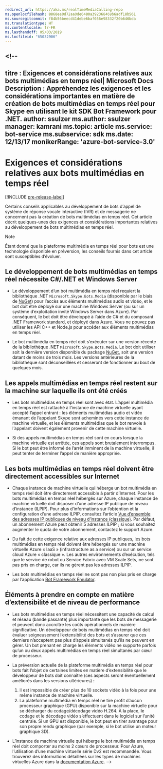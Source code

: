 ```yaml
---
redirect_url: https://aka.ms/realTimeMediaCalling-repo
ms.openlocfilehash: 8868ee0d72aa0de6480a392368469b6adf18b561
ms.sourcegitcommit: f84b56beecd41debe6baf056e98332f20b646bda
ms.translationtype: HT
ms.contentlocale: fr-FR
ms.lasthandoff: 05/03/2019
ms.locfileid: "65032906"
---
```

<a name="--"></a><!--
---
titre : Exigences et considérations relatives aux bots multimédias en temps réel| Microsoft Docs Description : Appréhendez les exigences et les considérations importantes en matière de création de bots multimédias en temps réel pour Skype en utilisant le kit SDK Bot Framework pour .NET.
author: ssulzer ms.author: ssulzer manager: kamrani ms.topic: article ms.service: bot-service ms.subservice: sdk ms.date: 12/13/17 monikerRange: 'azure-bot-service-3.0'
---

# <a name="requirements-and-considerations-for-real-time-media-bots"></a>Exigences et considérations relatives aux bots multimédias en temps réel

[!INCLUDE [pre-release-label](../includes/pre-release-label-v3.md)]

Certains conseils applicables au développement de bots d’appel de système de réponse vocale interactive (IVR) et de messagerie ne concernent pas la création de bots multimédias en temps réel. Cet article décrit quelques-unes des exigences et considérations importantes relatives au développement de bots multimédias en temps réel. 

> [!NOTE]
> Étant donné que la plateforme multimédia en temps réel pour bots est une technologie disponible en préversion, les conseils fournis dans cet article sont susceptibles d’évoluer.

## <a name="real-time-media-bot-development-requires-cnet-and-windows-server"></a>Le développement de bots multimédias en temps réel nécessite C#/.NET et Windows Server

- Le développement d’un bot multimédia en temps réel requiert la bibliothèque .NET `Microsoft.Skype.Bots.Media` (disponible par le biais de <a href="https://www.nuget.org/" target="_blank">NuGet</a>) pour l’accès aux éléments multimédias audio et vidéo, et le bot doit être déployé sur une machine Windows Server (ou sur un système d’exploitation invité Windows Server dans Azure). Par conséquent, le bot doit être développé à l’aide de C# et du composant .NET Framework standard, et déployé dans Azure. Vous ne pouvez pas utiliser les API C++ et Node.js pour accéder aux éléments multimédias en temps réel.

- Le bot multimédia en temps réel doit s’exécuter sur une version récente de la bibliothèque .NET `Microsoft.Skype.Bots.Media`. Le bot doit utiliser soit la dernière version disponible du package <a href="https://www.nuget.org/" target="_blank">NuGet</a>, soit une version datant de moins de trois mois. Les versions antérieures de la bibliothèque sont déconseillées et cesseront de fonctionner au bout de quelques mois.

## <a name="real-time-media-calls-stay-on-the-machine-where-they-were-created"></a>Les appels multimédias en temps réel restent sur la machine sur laquelle ils ont été créés

- Les bots multimédias en temps réel sont avec état. L’appel multimédia en temps réel est rattaché à l’instance de machine virtuelle ayant accepté l’appel entrant : les éléments multimédias audio et vidéo émanant de l’appelant Skype sont acheminés vers cette instance de machine virtuelle, et les éléments multimédias que le bot renvoie à l’appelant doivent également provenir de cette machine virtuelle.

- Si des appels multimédias en temps réel sont en cours lorsque la machine virtuelle est arrêtée, ces appels sont brutalement interrompus. Si le bot peut être informé de l’arrêt imminent de la machine virtuelle, il peut tenter de terminer l’appel de manière appropriée.

## <a name="real-time-media-bots-must-be-directly-accessible-on-the-internet"></a>Les bots multimédias en temps réel doivent être directement accessibles sur Internet

- Chaque instance de machine virtuelle qui héberge un bot multimédia en temps réel doit être directement accessible à partir d’Internet. Pour les bots multimédias en temps réel hébergés sur Azure, chaque instance de machine virtuelle doit disposer d’une adresse IP publique de niveau d’instance (ILPIP). Pour plus d’informations sur l’obtention et la configuration d’une adresse ILPIP, consultez l’article <a href="/azure/virtual-network/virtual-networks-instance-level-public-ip" target="_blank">Vue d’ensemble des adresses IP publiques de niveau d’instance (classique)</a>. Par défaut, un abonnement Azure peut obtenir 5 adresses ILPIP ; si vous souhaitez augmenter le quota de votre abonnement, contactez le support Azure.

- Du fait de cette exigence relative aux adresses IP publiques, les bots multimédias en temps réel doivent être hébergés sur une machine virtuelle Azure « IaaS » (infrastructure as a service) ou sur un service cloud Azure « classique ». Les autres environnements d’exécution, tels que le service de robot ou Service Fabric avec VM Scale Sets, ne sont pas pris en charge, car ils ne gèrent pas les adresses ILPIP.

- Les bots multimédias en temps réel ne sont pas non plus pris en charge par l’application [Bot Framework Emulator](../bot-service-debug-emulator.md).

## <a name="scalability-and-performance-considerations"></a>Éléments à prendre en compte en matière d’extensibilité et de niveau de performance

- Les bots multimédias en temps réel nécessitent une capacité de calcul et réseau (bande passante) plus importante que les bots de messagerie et peuvent donc accroître les coûts opérationnels de manière significative. Un développeur de bots multimédias en temps réel doit évaluer soigneusement l’extensibilité des bots et s’assurer que ces derniers n’acceptent pas plus d’appels simultanés qu’ils ne peuvent en gérer. Un bot prenant en charge les éléments vidéo ne supporte parfois qu’un ou deux appels multimédias en temps réel simultanés par cœur de processeur.

- La préversion actuelle de la plateforme multimédia en temps réel pour bots fait l’objet de certaines limites en matière d’extensibilité que le développeur de bots doit connaître (ces aspects seront éventuellement améliorés dans les versions ultérieures) : 
  1. Il est impossible de créer plus de 10 sockets vidéo à la fois pour une même instance de machine virtuelle.
  2. La plateforme multimédia en temps réel ne tire profit d’aucun processeur graphique (GPU) disponible sur la machine virtuelle pour se décharger du codage/décodage vidéo H.264. À la place, le codage et le décodage vidéo s’effectuent dans le logiciel sur l’unité centrale. Si un GPU est disponible, le bot peut en tirer avantage pour son propre rendu graphique (par exemple, si le bot utilise un moteur graphique 3D).

- L’instance de machine virtuelle qui héberge le bot multimédia en temps réel doit comporter au moins 2 cœurs de processeur. Pour Azure, l’utilisation d’une machine virtuelle série Dv2 est recommandée. Vous trouverez des informations détaillées sur les types de machines virtuelles Azure dans la <a href="/azure/virtual-machines/windows/sizes-general" target="_blank">documentation Azure</a>. 
-->